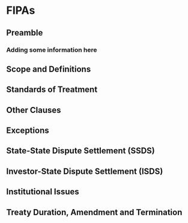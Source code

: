 # FIPAs
## Preamble
### Adding some information here
## Scope and Definitions
## Standards of Treatment
## Other Clauses
## Exceptions
## State-State Dispute Settlement (SSDS)
## Investor-State Dispute Settlement (ISDS)
## Institutional Issues
## Treaty Duration, Amendment and Termination
